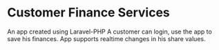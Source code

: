 # Customer Finance Services

An app created using Laravel-PHP
A customer can login, use the app to save his finances.
App supports realtime changes in his share values. 



